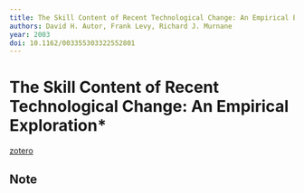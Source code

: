 ```yaml
---
title: The Skill Content of Recent Technological Change: An Empirical Exploration*
authors: David H. Autor, Frank Levy, Richard J. Murnane
year: 2003
doi: 10.1162/003355303322552801
---
```


# The Skill Content of Recent Technological Change: An Empirical Exploration*

[zotero](zotero://select/items/@autor2003)

## Note